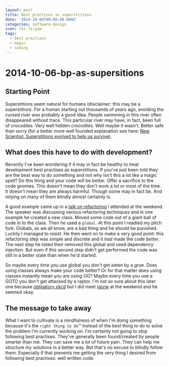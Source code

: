```yaml
---
layout: post
title: Best practises as superstitions
date: '2014-10-06T09:00:00.000Z'
categories: software-design
icon: fas fa-paw
tags:
  - best practises
  - magic
  - coding
---
```


# 2014-10-06-bp-as-supersitions

## Starting Point

Superstitions seem natural for humans \(disclaimer: this may be a superstition\). For a human starting out thousands of years ago, avoiding the cursed river was probably a good idea. People swimming in this river often disappeared without trace. This particular river may have, in fact, been full of crocodiles. Very well hidden crocodiles. Well maybe it wasn't. Better safe than sorry \(for a better more well founded explanation see here: [New Scientist: Superstitions evolved to help us survive](http://www.newscientist.com/article/dn14694-superstitions-evolved-to-help-us-survive.html)\).

## What does this have to do with development?

Recently I've been wondering if it may in fact be healthy to treat development best practises as superstitions. If you've just been told they are the best way to do something and not why isn't this a lot like a magic spell? Do this thing and your code will be better. Offer a sacrifice to the code gnomes. This doesn't mean they don't work a lot or most of the time. It doesn't mean they are always harmful. Though some may in fact be. And relying on many of them blindly almost certainly is.

A good example came up in a [talk on refactoring](https://joind.in/11802) I attended at the weekend. The speaker was discussing various refactoring techniques and in one example he created a new class. Moved some code out of a giant ball of code in to the class. Then he used a `global`. At this point I readied my pitch fork. Globals, as we all know, are a bad thing and he should be punished. Luckily I managed to resist. He then went on to make a very good point: this refactoring step was simple and discrete and it _had_ made the code _better_. The next step he listed then removed this global and used dependency injection. But even if this second step didn't get performed the code was still in a better state than when he'd started.

So maybe every time you use global you don't get eaten by a grue. Does using classes always make your code better? Or for that matter does using classes instantly mean you are using OO? Maybe every time you use a GOTO you don't get attacked by a raptor. I'm not so sure about this later one because [obligatory xkcd](http://xkcd.com/292/) but I did meet [igorw](https://github.com/igorw/retry/blob/master/src/retry.php) at the weekend and he seemed okay.

## The message to take away

What I want to cultivate is a mindfulness of when I'm doing something because it's the `right thing to do`™ instead of the best thing to do to solve the problem I'm currently working on. I'm certainly not going to stop following best practises. They've generally been found/created by people smarter than me. They can save me a lot of future pain. They can help me structure my solutions in a better way. But that's no excuse to blindly follow them. Especially if that prevents me getting the very thing I desired from following best practises: well written code.

